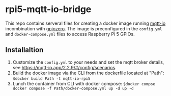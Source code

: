 # rpi5-mqtt-io-bridge
This repo contains serveral files for creating a docker image running [mqtt-io](https://mqtt-io.app) incombination with [gpiozero](https://github.com/gpiozero/gpiozero). The image is preconfigured in the `config.yml` and `docker-compose.yml` files to access Raspberry Pi 5 GPIOs.

## Installaltion
1. Customize the `config.yml` to your needs and set the mqtt broker details, see https://mqtt-io.app/2.2.9/#/config/scenarios.
2. Build the docker image via the CLI from the dockerfile located at "Path":  
`
$docker build Path -t mqtt-io-rpi5
`
3. Lunch the container from CLI with docker compose:
`
$docker compse docker compose -f Path/docker-compose.yml up -d
 up -d
`





